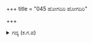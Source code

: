 +++
title = "045 ಹೋಗದಿರಿ ಹೋಗದಿರಿ"

+++

<details><summary>ಗದ್ಯ (ಕ.ಗ.ಪ) </summary>

45. ಓಡುತ್ತಿದ್ದ ಮಹಾರಥರನ್ನು ಅಟ್ಟಿಕೊಂಡು ಹೋಗುತ್ತ, " ನಿಮ್ಮ ಸೇನಾಪತಿಯ ಅವಸ್ಥೆಯನ್ನು ತಿಳಿಯದೆ ಹೋಗಬೇಡಿ, ಹೋಗಬೇಡಿ. ದುರ್ಯೋಧನನ ಗೌರವವನ್ನು ಯಾರಿಗೆ ಮಾರಿದ್ದೀರಾ? ನಾನಂತೂ ಕೊಂಡು ಕೊಳ್ಳುವವನಲ್ಲ. ಇಂತಹ ಶ್ರೇಷ್ಠರು ಹೀಗೆ ಪಲಾಯನ ಮಾಡುವ ಯೋಗ ಸಿದ್ಧಿಯನ್ನು ಪಡೆದಿರುವವರೇ? ಸಾಹಸಿಗಳು ನೀವು ಭೇಷ್" ಎಂದು ಅರ್ಜುನನು ಅವರನ್ನು ಪುಡಿ ಪುಡಿ ಮಾಡಿದನು.
</details>
